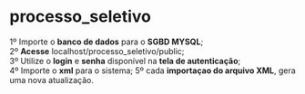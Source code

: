 # processo_seletivo

1º Importe o <b>banco de dados</b> para o <b>SGBD MYSQL</b>;<br>
2º <b>Acesse</b> localhost/processo_seletivo/public; <br>
3º Utilize o <b>login</b> e <b>senha</b> disponível na <b>tela de autenticação</b>; <br>
4º Importe o <b>xml</b> para o sistema;
5º cada <b>importaçao do arquivo XML</b>, gera uma nova atualização.<br>

